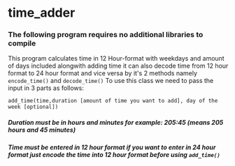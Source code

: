# time_adder
### The following program requires no additional libraries to compile
This program calculates time in 12 Hour-format with weekdays and amount of days included alongwith adding time it can also decode time from 12 hour format to 24 hour format and vice versa by it's 2 methods namely `encode_time()` and `decode_time()`
To use this class we need to pass the input in 3 parts as follows:

`add_time(time,duration [amount of time you want to add], day of the week [optional])`

##### Duration must be in hours and minutes for example: 205:45 (means 205 hours and 45 minutes)


##### Time must be entered in 12 hour format if you want to enter in 24 hour format just encode the time into 12 hour format before using `add_time()`


